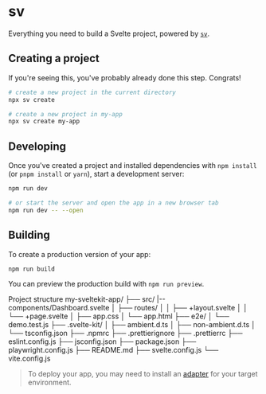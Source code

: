 # sv

Everything you need to build a Svelte project, powered by [`sv`](https://github.com/sveltejs/cli).

## Creating a project

If you're seeing this, you've probably already done this step. Congrats!

```bash
# create a new project in the current directory
npx sv create

# create a new project in my-app
npx sv create my-app
```

## Developing

Once you've created a project and installed dependencies with `npm install` (or `pnpm install` or `yarn`), start a development server:

```bash
npm run dev

# or start the server and open the app in a new browser tab
npm run dev -- --open
```

## Building

To create a production version of your app:

```bash
npm run build
```

You can preview the production build with `npm run preview`.

Project structure 
my-sveltekit-app/
├── src/
    |--components/Dashboard.svelte
│   ├── routes/
│   │   ├── +layout.svelte
│   │   └── +page.svelte 
│   ├── app.css
│   └── app.html
├── e2e/
│   └── demo.test.js
├── .svelte-kit/
│   ├── ambient.d.ts
│   ├── non-ambient.d.ts
│   └── tsconfig.json
├── .npmrc
├── .prettierignore
├── .prettierrc
├── eslint.config.js
├── jsconfig.json
├── package.json
├── playwright.config.js
├── README.md
├── svelte.config.js
└── vite.config.js

> To deploy your app, you may need to install an [adapter](https://svelte.dev/docs/kit/adapters) for your target environment.

